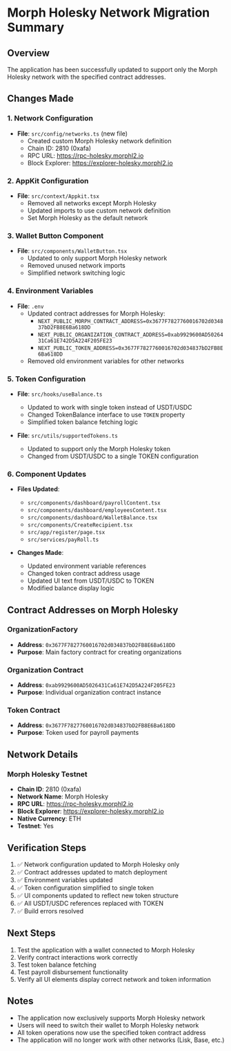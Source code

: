 # Morph Holesky Network Migration Summary

## Overview
The application has been successfully updated to support only the Morph Holesky network with the specified contract addresses.

## Changes Made

### 1. Network Configuration
- **File**: `src/config/networks.ts` (new file)
  - Created custom Morph Holesky network definition
  - Chain ID: 2810 (0xafa)
  - RPC URL: https://rpc-holesky.morphl2.io
  - Block Explorer: https://explorer-holesky.morphl2.io

### 2. AppKit Configuration
- **File**: `src/context/Appkit.tsx`
  - Removed all networks except Morph Holesky
  - Updated imports to use custom network definition
  - Set Morph Holesky as the default network

### 3. Wallet Button Component
- **File**: `src/components/WalletButton.tsx`
  - Updated to only support Morph Holesky network
  - Removed unused network imports
  - Simplified network switching logic

### 4. Environment Variables
- **File**: `.env`
  - Updated contract addresses for Morph Holesky:
    - `NEXT_PUBLIC_MORPH_CONTRACT_ADDRESS=0x3677F7827760016702d034837bD2FB8E6Ba618DD`
    - `NEXT_PUBLIC_ORGANIZATION_CONTRACT_ADDRESS=0xab9929600AD5026431Ca61E742D5A224F205FE23`
    - `NEXT_PUBLIC_TOKEN_ADDRESS=0x3677F7827760016702d034837bD2FB8E6Ba618DD`
  - Removed old environment variables for other networks

### 5. Token Configuration
- **File**: `src/hooks/useBalance.ts`
  - Updated to work with single token instead of USDT/USDC
  - Changed TokenBalance interface to use `TOKEN` property
  - Simplified token balance fetching logic

- **File**: `src/utils/supportedTokens.ts`
  - Updated to support only the Morph Holesky token
  - Changed from USDT/USDC to a single TOKEN configuration

### 6. Component Updates
- **Files Updated**:
  - `src/components/dashboard/payrollContent.tsx`
  - `src/components/dashboard/employeesContent.tsx`
  - `src/components/dashboard/WalletBalance.tsx`
  - `src/components/CreateRecipient.tsx`
  - `src/app/register/page.tsx`
  - `src/services/payRoll.ts`

- **Changes Made**:
  - Updated environment variable references
  - Changed token contract address usage
  - Updated UI text from USDT/USDC to TOKEN
  - Modified balance display logic

## Contract Addresses on Morph Holesky

### OrganizationFactory
- **Address**: `0x3677F7827760016702d034837bD2FB8E6Ba618DD`
- **Purpose**: Main factory contract for creating organizations

### Organization Contract
- **Address**: `0xab9929600AD5026431Ca61E742D5A224F205FE23`
- **Purpose**: Individual organization contract instance

### Token Contract
- **Address**: `0x3677F7827760016702d034837bD2FB8E6Ba618DD`
- **Purpose**: Token used for payroll payments

## Network Details

### Morph Holesky Testnet
- **Chain ID**: 2810 (0xafa)
- **Network Name**: Morph Holesky
- **RPC URL**: https://rpc-holesky.morphl2.io
- **Block Explorer**: https://explorer-holesky.morphl2.io
- **Native Currency**: ETH
- **Testnet**: Yes

## Verification Steps

1. ✅ Network configuration updated to Morph Holesky only
2. ✅ Contract addresses updated to match deployment
3. ✅ Environment variables updated
4. ✅ Token configuration simplified to single token
5. ✅ UI components updated to reflect new token structure
6. ✅ All USDT/USDC references replaced with TOKEN
7. ✅ Build errors resolved

## Next Steps

1. Test the application with a wallet connected to Morph Holesky
2. Verify contract interactions work correctly
3. Test token balance fetching
4. Test payroll disbursement functionality
5. Verify all UI elements display correct network and token information

## Notes

- The application now exclusively supports Morph Holesky network
- Users will need to switch their wallet to Morph Holesky network
- All token operations now use the specified token contract address
- The application will no longer work with other networks (Lisk, Base, etc.)
